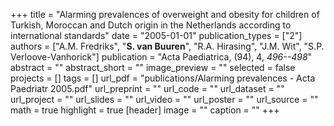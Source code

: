 +++
title = "Alarming prevalences of overweight and obesity for children of Turkish, Moroccan and Dutch origin in the Netherlands according to international standards"
date = "2005-01-01"
publication_types = ["2"]
authors = ["A.M. Fredriks", "**S. van Buuren**", "R.A. Hirasing", "J.M. Wit", "S.P. Verloove-Vanhorick"]
publication = "Acta Paediatrica, (94), 4, _496--498_"
abstract = ""
abstract_short = ""
image_preview = ""
selected = false
projects = []
tags = []
url_pdf = "publications/Alarming prevalences - Acta Paedriatr 2005.pdf"
url_preprint = ""
url_code = ""
url_dataset = ""
url_project = ""
url_slides = ""
url_video = ""
url_poster = ""
url_source = ""
math = true
highlight = true
[header]
image = ""
caption = ""
+++
